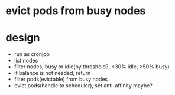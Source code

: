 # evict pods from busy nodes

# design

- run as cronjob
- list nodes
- filter nodes, busy or idle(by threshold?, <30% idle, >50% busy)
- if balance is not needed, return
- filter pods(evictable) from busy nodes
- evict pods(handle to scheduler), set anti-affinity maybe?
